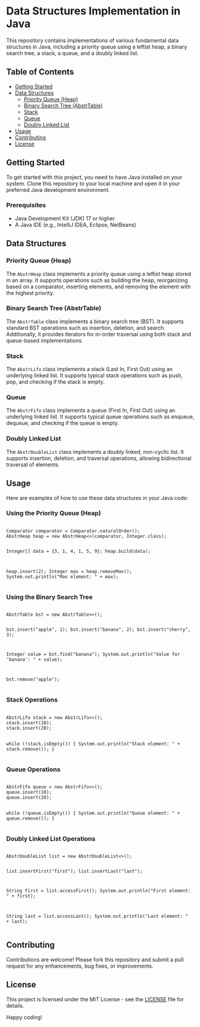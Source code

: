 <h1>Data Structures Implementation in Java</h1>
<p>This repository contains implementations of various fundamental data structures in Java, including a priority queue using a leftist heap, a binary search tree, a stack, a queue, and a doubly linked list.</p>
<h2>Table of Contents</h2>
  <ul>
    <li><a href="#getting-started">Getting Started</a></li>
    <li><a href="#data-structures">Data Structures</a>
    <ul>
      <li><a href="#priority-queue-heap">Priority Queue (Heap)</a></li>
      <li><a href="#binary-search-tree-abstrtable">Binary Search Tree (AbstrTable)</a></li>
      <li><a href="#stack">Stack</a></li>
      <li><a href="#queue">Queue</a></li>
      <li><a href="#doubly-linked-list">Doubly Linked List</a></li>
    </ul>
    </li>
    <li><a href="#usage">Usage</a></li>
    <li><a href="#contributing">Contributing</a></li>
    <li><a href="#license">License</a></li>
  </ul>
  <h2 id="getting-started">Getting Started</h2>
  <p>To get started with this project, you need to have Java installed on your system. Clone this repository to your local machine and open it in your preferred Java development environment.</p>
  <h3>Prerequisites</h3>
  <ul>
    <li>Java Development Kit (JDK) 17 or higher</li>
    <li>A Java IDE (e.g., IntelliJ IDEA, Eclipse, NetBeans)</li>
  </ul>
    <h2 id="data-structures">Data Structures</h2>
    <h3 id="priority-queue-heap">Priority Queue (Heap)</h3>
    <p>The <code>AbstrHeap</code> class implements a priority queue using a leftist heap stored in an array. It supports operations such as building the heap, reorganizing based on a comparator, inserting elements, and removing the element with the highest priority.</p>
    <h3 id="binary-search-tree-abstrtable">Binary Search Tree (AbstrTable)</h3>
    <p>The <code>AbstrTable</code> class implements a binary search tree (BST). It supports standard BST operations such as insertion, deletion, and search. Additionally, it provides iterators for in-order traversal using both stack and queue-based implementations.</p>
    <h3 id="stack">Stack</h3>
    <p>The <code>AbstrLifo</code> class implements a stack (Last In, First Out) using an underlying linked list. It supports typical stack operations such as push, pop, and checking if the stack is empty.</p>
    <h3 id="queue">Queue</h3>
    <p>The <code>AbstrFifo</code> class implements a queue (First In, First Out) using an underlying linked list. It supports typical queue operations such as enqueue, dequeue, and checking if the queue is empty.</p>
    <h3 id="doubly-linked-list">Doubly Linked List</h3>
    <p>The <code>AbstrDoubleList</code> class implements a doubly linked, non-cyclic list. It supports insertion, deletion, and traversal operations, allowing bidirectional traversal of elements.</p>
    <h2 id="usage">Usage</h2>
    <p>Here are examples of how to use these data structures in your Java code:</p>
    <h3>Using the Priority Queue (Heap)</h3>
    <pre><code>
Comparator<Integer> comparator = Comparator.naturalOrder();
AbstrHeap<Integer> heap = new AbstrHeap<>(comparator, Integer.class);

Integer[] data = {3, 1, 4, 1, 5, 9};
heap.build(data);

heap.insert(2);
Integer max = heap.removeMax();
System.out.println("Max element: " + max);
    </code></pre>

<h3>Using the Binary Search Tree</h3>
<pre><code>
AbstrTable<String, Integer> bst = new AbstrTable<>();

bst.insert("apple", 1);
bst.insert("banana", 2);
bst.insert("cherry", 3);

Integer value = bst.find("banana");
System.out.println("Value for 'banana': " + value);

bst.remove("apple");
    </code></pre>

<h3>Stack Operations</h3>
<pre><code>
AbstrLifo<Integer> stack = new AbstrLifo<>();
stack.insert(10);
stack.insert(20);

while (!stack.isEmpty()) {
    System.out.println("Stack element: " + stack.remove());
}
    </code></pre>

<h3>Queue Operations</h3>
<pre><code>
AbstrFifo<Integer> queue = new AbstrFifo<>();
queue.insert(10);
queue.insert(20);

while (!queue.isEmpty()) {
    System.out.println("Queue element: " + queue.remove());
}
    </code></pre>

<h3>Doubly Linked List Operations</h3>
<pre><code>
AbstrDoubleList<String> list = new AbstrDoubleList<>();

list.insertFirst("first");
list.insertLast("last");

String first = list.accessFirst();
System.out.println("First element: " + first);

String last = list.accessLast();
System.out.println("Last element: " + last);
    </code></pre>

<h2 id="contributing">Contributing</h2>
<p>Contributions are welcome! Please fork this repository and submit a pull request for any enhancements, bug fixes, or improvements.</p>

<h2 id="license">License</h2>
<p>This project is licensed under the MIT License - see the <a href="LICENSE">LICENSE</a> file for details.</p>

<p>Happy coding!</p>
